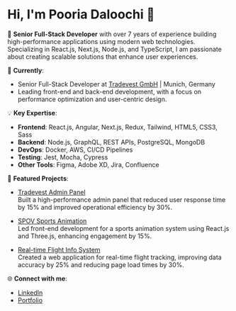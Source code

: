 # Hi, I'm Pooria Daloochi 👋

🚀 **Senior Full-Stack Developer** with over 7 years of experience building high-performance applications using modern web technologies. Specializing in React.js, Next.js, Node.js, and TypeScript, I am passionate about creating scalable solutions that enhance user experiences.

💼 **Currently**:  
- Senior Full-Stack Developer at [Tradevest GmbH](https://www.tradevest.ai) | Munich, Germany
- Leading front-end and back-end development, with a focus on performance optimization and user-centric design.

💡 **Key Expertise**:
- **Frontend**: React.js, Angular, Next.js, Redux, Tailwind, HTML5, CSS3, Sass
- **Backend**: Node.js, GraphQL, REST APIs, PostgreSQL, MongoDB
- **DevOps**: Docker, AWS, CI/CD Pipelines
- **Testing**: Jest, Mocha, Cypress
- **Other Tools**: Figma, Adobe XD, Jira, Confluence

🔧 **Featured Projects**:
- [Tradevest Admin Panel](https://github.com/pooriadaloochi/tradevest-admin)  
  Built a high-performance admin panel that reduced user response time by 15% and improved operational efficiency by 30%.

- [SPOV Sports Animation](https://sponixtech.com)  
  Led front-end development for a sports animation system using React.js and Three.js, enhancing engagement by 15%.

- [Real-time Flight Info System](https://github.com/pooriadaloochi/flight-info)  
  Created a web application for real-time flight tracking, improving data accuracy by 25% and reducing page load times by 30%.

🌐 **Connect with me**:
- [LinkedIn](https://www.linkedin.com/in/pooriadaloochi)
- [Portfolio](https://pooriadaloochi.com)
